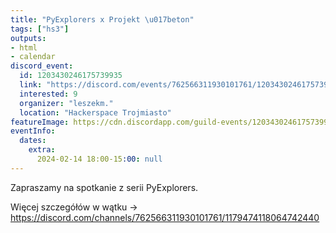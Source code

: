 ```yaml
---
title: "PyExplorers x Projekt \u017beton"
tags: ["hs3"]
outputs:
- html
- calendar
discord_event:
  id: 1203430246175739935
  link: "https://discord.com/events/762566311930101761/1203430246175739935"
  interested: 9
  organizer: "leszekm."
  location: "Hackerspace Trojmiasto"
featureImage: https://cdn.discordapp.com/guild-events/1203430246175739935/2d365bec6d475ad93b12b054db8af209.png?size=1024
eventInfo:
  dates:
    extra:
      2024-02-14 18:00-15:00: null
---
```

Zapraszamy na spotkanie z serii PyExplorers.  


Więcej szczegółów w wątku -> https://discord.com/channels/762566311930101761/1179474118064742440
